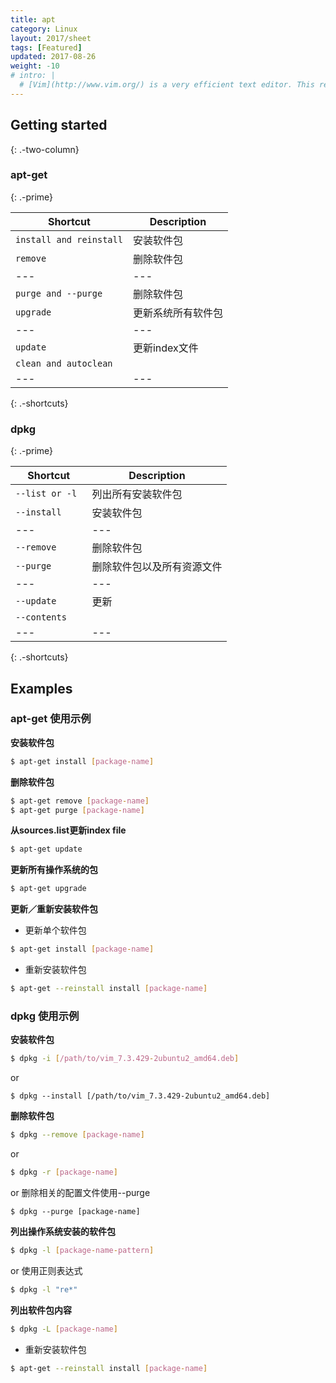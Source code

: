 ```yaml
---
title: apt
category: Linux
layout: 2017/sheet
tags: [Featured]
updated: 2017-08-26
weight: -10
# intro: |
  # [Vim](http://www.vim.org/) is a very efficient text editor. This reference was made for Vim 8.0.
---
```


Getting started
---------------
{: .-two-column}

### apt-get 
{: .-prime}

| Shortcut       | Description                      |
| ---            | ---                              |
| `install and reinstall`          | 安装软件包             |
| `remove`         | 删除软件包 |
| ---            | ---                              |
| `purge and --purge`           | 删除软件包                        |
| `upgrade` | 更新系统所有软件包  |
| ---            | ---                              |
| `update`           | 更新index文件             |
| `clean and autoclean`          |       |
| ---            | ---                              |

{: .-shortcuts}


### dpkg
{: .-prime}

| Shortcut       | Description                      |
| ---            | ---                              |
| `--list or -l `          | 列出所有安装软件包         |
| `--install`         | 安装软件包 |
| ---            | ---                              |
| `--remove`           | 删除软件包                        |
| `--purge` | 删除软件包以及所有资源文件 |
| ---            | ---                              |
| `--update`           | 更新                     |
| `--contents`          |       |
| ---            | ---                              |

{: .-shortcuts}


## Examples

### apt-get 使用示例

**安装软件包**
```bash
$ apt-get install [package-name]
```

**删除软件包**
```bash 
$ apt-get remove [package-name]
$ apt-get purge [package-name] 
```
**从sources.list更新index file**
```bash 
$ apt-get update
```

**更新所有操作系统的包**
```bash 
$ apt-get upgrade
```

**更新／重新安装软件包**

- 更新单个软件包

```bash
$ apt-get install [package-name] 
```

- 重新安装软件包

```bash
$ apt-get --reinstall install [package-name]
```



### dpkg 使用示例

**安装软件包**
```bash
$ dpkg -i [/path/to/vim_7.3.429-2ubuntu2_amd64.deb]
```
or 
```
$ dpkg --install [/path/to/vim_7.3.429-2ubuntu2_amd64.deb]
```

**删除软件包**
```bash 
$ dpkg --remove [package-name]
```
or 
```bash 
$ dpkg -r [package-name]
```
or  删除相关的配置文件使用--purge
```
$ dpkg --purge [package-name]
```



**列出操作系统安装的软件包**
```bash 
$ dpkg -l [package-name-pattern] 
```
or 使用正则表达式
```bash 
$ dpkg -l "re*" 
```

**列出软件包内容**

```bash
$ dpkg -L [package-name]
```

- 重新安装软件包

```bash
$ apt-get --reinstall install [package-name]
```

